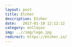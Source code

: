 ```yaml
---
layout: post
title: Etcher
description: Etcher
date:   2017-01-10 12:12:12
category: enllaços
img: ..//img/logo.jpg
redirect: https://etcher.io/
---
```

